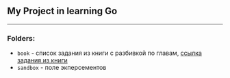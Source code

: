 ## My Project in learning Go

----

### Folders:
 - `book` - список задания из книги с разбивкой по главам, [ссылка задания из книги](https://github.com/adonovan/gopl.io/)
 - `sandbox` - поле экперсементов 
